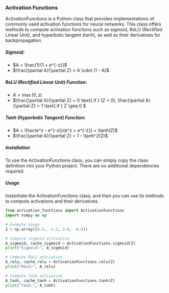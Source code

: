 ### Activation Functions
ActivationFunctions is a Python class that provides implementations of commonly used activation functions for neural networks. This class offers methods to compute activation functions such as sigmoid, ReLU (Rectified Linear Unit), and hyperbolic tangent (tanh), as well as their derivatives for backpropagation.

##### Sigmoid:
  - $A = \frac{1}{1 + e^{-z}}$
  - $\frac{\partial A}{\partial Z} = A \cdot (1 - A)$

##### ReLU (Rectified Linear Unit) Function:
 - $A = \max(0, z)$
 - $\frac{\partial A}{\partial Z} = 0 \text{  if  } (Z < 0), \frac{\partial A}{\partial Z} = 1 \text{  if  } Z \geq 0 $


   



##### Tanh (Hyperbolic Tangent) Function:
 - $A = \frac{e^z - e^{-z}}{e^z + e^{-z}} = \tanh(Z)$
 - $\frac{\partial A}{\partial Z} = 1 - \tanh^2(Z)$



##### Installation
To use the ActivationFunctions class, you can simply copy the class definition into your Python project. There are no additional dependencies required.

##### Usage
Instantiate the ActivationFunctions class, and then you can use its methods to compute activations and their derivatives.
```python
from activation_functions import ActivationFunctions
import numpy as np

# Example usage
Z = np.array([0.5, -1.2, 3.0, -0.8])

# Compute sigmoid activation
A_sigmoid, cache_sigmoid = ActivationFunctions.sigmoid(Z)
print("Sigmoid:", A_sigmoid)

# Compute ReLU activation
A_relu, cache_relu = ActivationFunctions.relu(Z)
print("ReLU:", A_relu)

# Compute tanh activation
A_tanh, cache_tanh = ActivationFunctions.tanh(Z)
print("Tanh:", A_tanh)
```
